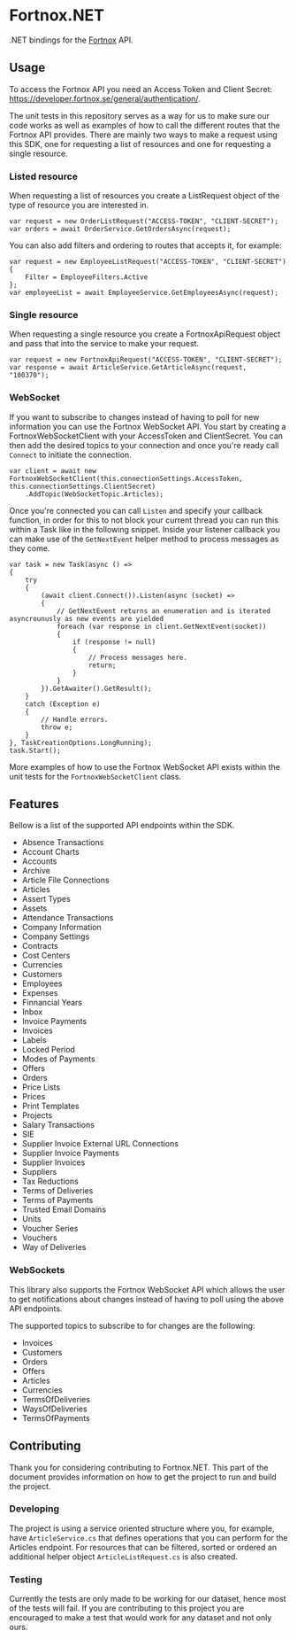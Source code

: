 # Fortnox.NET

.NET bindings for the <a href="https://developer.fortnox.se/documentation/">Fortnox</a> API.

## Usage

To access the Fortnox API you need an Access Token and Client Secret: <a href="https://developer.fortnox.se/general/authentication/">https://developer.fortnox.se/general/authentication/</a>.

The unit tests in this repository serves as a way for us to make sure our code works as well as examples of how to call the different routes that the Fortnox API provides. There are mainly two ways to make a request using this SDK, one for requesting a list of resources and one for requesting a single resource.

### Listed resource

When requesting a list of resources you create a ListRequest object of the type of resource you are interested in.

```CSharp
var request = new OrderListRequest("ACCESS-TOKEN", "CLIENT-SECRET");
var orders = await OrderService.GetOrdersAsync(request);
```

You can also add filters and ordering to routes that accepts it, for example:

```CSharp
var request = new EmployeeListRequest("ACCESS-TOKEN", "CLIENT-SECRET")
{
    Filter = EmployeeFilters.Active
};
var employeeList = await EmployeeService.GetEmployeesAsync(request);
```

### Single resource

When requesting a single resource you create a FortnoxApiRequest object and pass that into the service to make your request.

```CSharp
var request = new FortnoxApiRequest("ACCESS-TOKEN", "CLIENT-SECRET");
var response = await ArticleService.GetArticleAsync(request, "100370");
```

### WebSocket

If you want to subscribe to changes instead of having to poll for new information you can use the Fortnox WebSocket API. 
You start by creating a FortnoxWebSocketClient with your AccessToken and ClientSecret. You can then add the desired topics to your connection and once you're ready call `Connect` to initiate the connection.

```CSharp
var client = await new FortnoxWebSocketClient(this.connectionSettings.AccessToken, this.connectionSettings.ClientSecret)
    .AddTopic(WebSocketTopic.Articles);
```

Once you're connected you can call `Listen` and specify your callback function, in order for this to not block your current thread you can run this within a Task like in the following snippet. Inside your listener callback you can make use of the `GetNextEvent` helper method to process messages as they come.

```CSharp
var task = new Task(async () =>
{
    try
    {
        (await client.Connect()).Listen(async (socket) =>
        {
            // GetNextEvent returns an enumeration and is iterated asyncrounusly as new events are yielded
            foreach (var response in client.GetNextEvent(socket))
            {
                if (response != null)
                {
                    // Process messages here.
                    return;
                }
            }
        }).GetAwaiter().GetResult();
    }
    catch (Exception e)
    {
        // Handle errors.
        throw e;
    }
}, TaskCreationOptions.LongRunning);
task.Start();
```

More examples of how to use the Fortnox WebSocket API exists within the unit tests for the `FortnoxWebSocketClient` class.

## Features

Bellow is a list of the supported API endpoints within the SDK.

* Absence Transactions
* Account Charts
* Accounts
* Archive
* Article File Connections
* Articles
* Assert Types
* Assets
* Attendance Transactions
* Company Information
* Company Settings
* Contracts
* Cost Centers
* Currencies
* Customers
* Employees
* Expenses
* Finnancial Years
* Inbox
* Invoice Payments
* Invoices
* Labels
* Locked Period
* Modes of Payments
* Offers
* Orders
* Price Lists
* Prices
* Print Templates
* Projects
* Salary Transactions
* SIE
* Supplier Invoice External URL Connections
* Supplier Invoice Payments
* Supplier Invoices
* Suppliers
* Tax Reductions
* Terms of Deliveries
* Terms of Payments
* Trusted Email Domains
* Units
* Voucher Series
* Vouchers
* Way of Deliveries

### WebSockets

This library also supports the Fortnox WebSocket API which allows the user to get notifications about changes instead of having to poll using the above API endpoints.

The supported topics to subscribe to for changes are the following:

* Invoices
* Customers
* Orders
* Offers
* Articles
* Currencies
* TermsOfDeliveries
* WaysOfDeliveries
* TermsOfPayments

## Contributing

Thank you for considering contributing to Fortnox.NET. This part of the document provides information on how to get the project to run and build the project.

### Developing

The project is using a service oriented structure where you, for example, have `ArticleService.cs` that defines operations that you can perform for the Articles endpoint. For resources that can be filtered, sorted or ordered an additional helper object `ArticleListRequest.cs` is also created.

### Testing

Currently the tests are only made to be working for our dataset, hence most of the tests will fail. If you are contributing to this project you are encouraged to make a test that would work for any dataset and not only ours.